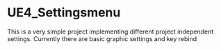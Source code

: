 # UE4_Settingsmenu
This is a very simple project implementing different project independent settings.
Currently there are basic graphic settings and key rebind

